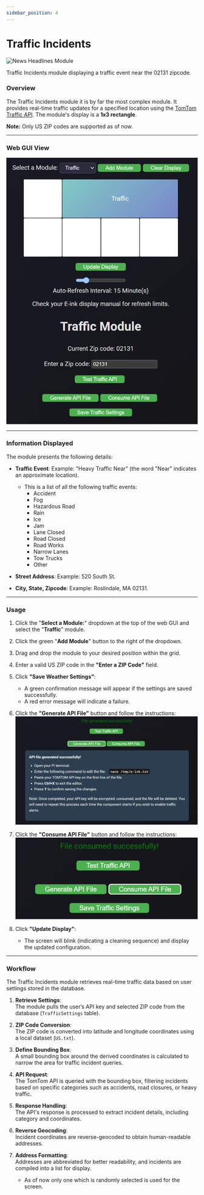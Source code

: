 ```yaml
---
sidebar_position: 4
---
```


# Traffic Incidents

![News Headlines Module](https://jcari-dev.github.io/display-hub-e-ink-display-dashboard-docs/img/traffic_module_sample.jpg)


<p style={{ textAlign: 'right', fontStyle: 'italic' }}>Traffic Incidents module displaying a traffic event near the 02131 zipcode.</p>

### Overview

The Traffic Incidents module it is by far the most complex module. It provides real-time traffic updates for a specified location using the [TomTom Traffic API](https://www.tomtom.com/products/traffic-apis/). The module's display is a **1x3 rectangle**.

**Note:** Only US ZIP codes are supported as of now. 

----

### Web GUI View
![Weather Forecast Module](/img/traffic_module.png)

----

### Information Displayed


The module presents the following details:  
 - **Traffic Event**: Example: "Heavy Traffic Near" (the word "Near" indicates an approximate location).
   - This is a list of all the following traffic events:
     - Accident
     - Fog
     - Hazardous Road
     - Rain
     - Ice
     - Jam
     - Lane Closed
     - Road Closed
     - Road Works
     - Narrow Lanes
     - Tow Trucks
     - Other

 - **Street Address**: Example: 520 South St.
 - **City, State, Zipcode**: Example: Roslindale, MA 02131.

----

### Usage

1. Click the "**Select a Module:**" dropdown at the top of the web GUI and select the "**Traffic**" module.
2. Click the green "**Add Module**" button to the right of the dropdown.
3. Drag and drop the module to your desired position within the grid.
4. Enter a valid US ZIP code in the **"Enter a ZIP Code"** field.  
5. Click **"Save Weather Settings"**:  
   - A green confirmation message will appear if the settings are saved successfully.  
   - A red error message will indicate a failure. 
6. Click the **"Generate API File"** button and follow the instructions:
 ![Generate API File Traffic Module](/img/traffic_module_generate_api_file.png)

7. Click the **"Consume API File"** button and follow the instructions:
 ![Generate API File Traffic Module](/img/traffic_module_consumed_api_file.png)

8. Click **"Update Display"**:  
   - The screen will blink (indicating a cleaning sequence) and display the updated configuration.

----

### Workflow

The Traffic Incidents module retrieves real-time traffic data based on user settings stored in the database.

1. **Retrieve Settings**:  
   The module pulls the user’s API key and selected ZIP code from the database (`TrafficSettings` table).  

2. **ZIP Code Conversion**:  
   The ZIP code is converted into latitude and longitude coordinates using a local dataset (`US.txt`).  

3. **Define Bounding Box**:  
   A small bounding box around the derived coordinates is calculated to narrow the area for traffic incident queries.  

4. **API Request**:  
   The TomTom API is queried with the bounding box, filtering incidents based on specific categories such as accidents, road closures, or heavy traffic.  

5. **Response Handling**:  
   The API's response is processed to extract incident details, including category and coordinates.  

6. **Reverse Geocoding**:  
   Incident coordinates are reverse-geocoded to obtain human-readable addresses.  

7. **Address Formatting**:  
   Addresses are abbreviated for better readability, and incidents are compiled into a list for display.
     - As of now only one which is randomly selected is used for the screen.
